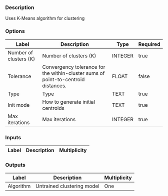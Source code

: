 ###  Description
Uses K-Means algorithm for clustering
###  Options
| Label | Description | Type | Required |
|---|---|---|---|
| Number of clusters (K) | Number of clusters (K) | INTEGER | true |
| Tolerance | Convergency tolerance for the within-cluster sums of point-to-centroid distances. | FLOAT | false |
| Type | Type | TEXT | true |
| Init mode | How to generate initial centroids | TEXT | true |
| Max iterations | Max iterations | INTEGER | true |
###  Inputs
| Label | Description | Multiplicity |
|---|---|---|
###  Outputs
| Label | Description | Multiplicity |
|---|---|---|
| Algorithm | Untrained clustering model | One |
